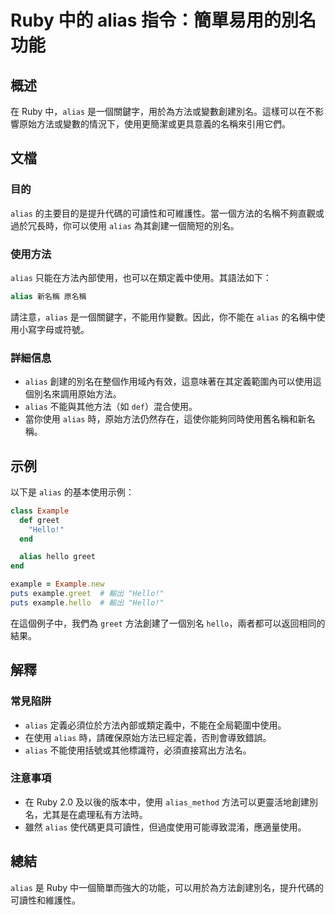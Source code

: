 <!--
Meta Description: # Ruby 中的 alias 指令：簡單易用的別名功能 ## 概述 在 Ruby 中，`alias` 是一個關鍵字，用於為方法或變數創建別名。這樣可以在不影響原始方法或變數的情況下，使用更簡潔或更具意義的名稱來引用它們。 ## 文檔 ### 目的 `alias` 的主要目的是提升代碼的可讀性和可維...
Meta Keywords: alias, ruby, hello, example, greet
-->

# Ruby 中的 alias 指令：簡單易用的別名功能

## 概述
在 Ruby 中，`alias` 是一個關鍵字，用於為方法或變數創建別名。這樣可以在不影響原始方法或變數的情況下，使用更簡潔或更具意義的名稱來引用它們。

## 文檔
### 目的
`alias` 的主要目的是提升代碼的可讀性和可維護性。當一個方法的名稱不夠直觀或過於冗長時，你可以使用 `alias` 為其創建一個簡短的別名。

### 使用方法
`alias` 只能在方法內部使用，也可以在類定義中使用。其語法如下：

```ruby
alias 新名稱 原名稱
```

請注意，`alias` 是一個關鍵字，不能用作變數。因此，你不能在 `alias` 的名稱中使用小寫字母或符號。

### 詳細信息
- `alias` 創建的別名在整個作用域內有效，這意味著在其定義範圍內可以使用這個別名來調用原始方法。
- `alias` 不能與其他方法（如 `def`）混合使用。
- 當你使用 `alias` 時，原始方法仍然存在，這使你能夠同時使用舊名稱和新名稱。

## 示例
以下是 `alias` 的基本使用示例：

```ruby
class Example
  def greet
    "Hello!"
  end

  alias hello greet
end

example = Example.new
puts example.greet  # 輸出 "Hello!"
puts example.hello  # 輸出 "Hello!"
```

在這個例子中，我們為 `greet` 方法創建了一個別名 `hello`，兩者都可以返回相同的結果。

## 解釋
### 常見陷阱
- `alias` 定義必須位於方法內部或類定義中，不能在全局範圍中使用。
- 在使用 `alias` 時，請確保原始方法已經定義，否則會導致錯誤。
- `alias` 不能使用括號或其他標識符，必須直接寫出方法名。

### 注意事項
- 在 Ruby 2.0 及以後的版本中，使用 `alias_method` 方法可以更靈活地創建別名，尤其是在處理私有方法時。
- 雖然 `alias` 使代碼更具可讀性，但過度使用可能導致混淆，應適量使用。

## 總結
`alias` 是 Ruby 中一個簡單而強大的功能，可以用於為方法創建別名，提升代碼的可讀性和維護性。